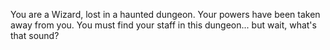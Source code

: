 You are a Wizard, lost in a haunted dungeon. Your powers have been taken away from you. You must find your staff in this dungeon... but wait, what's that sound?